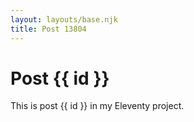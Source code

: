 ```yaml
---
layout: layouts/base.njk
title: Post 13804
---
```


# Post {{ id }}

This is post {{ id }} in my Eleventy project.
